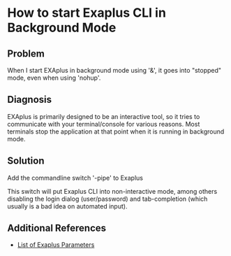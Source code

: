 # How to start Exaplus CLI in Background Mode 
## Problem

When I start EXAplus in background mode using '&', it goes into "stopped" mode, even when using 'nohup'. 

## Diagnosis

EXAplus is primarily designed to be an interactive tool, so it tries to communicate with your terminal/console for various reasons. Most terminals stop the application at that point when it is running in background mode.

## Solution

Add the commandline switch '-pipe' to Exaplus

This switch will put Exaplus CLI into non-interactive mode, among others disabling the login dialog (user/password) and tab-completion (which usually is a bad idea on automated input).

## Additional References

* [List of Exaplus Parameters](https://docs.exasol.com/connect_exasol/sql_clients/exaplus_cli/exaplus_cli.htm)

